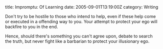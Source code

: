 title: Impromptu: Of Learning
date: 2005-09-01T13:19:00Z
category: Writing

Don't try to be hostile to those who intend to help, even if these help come or executed in a offending way to you. Your attempt to protect your ego will backfire to you in the end.

Hence, should there's something you can't agree upon, debate to search the truth, but never fight like a barbarian to protect your illusionary ego.
